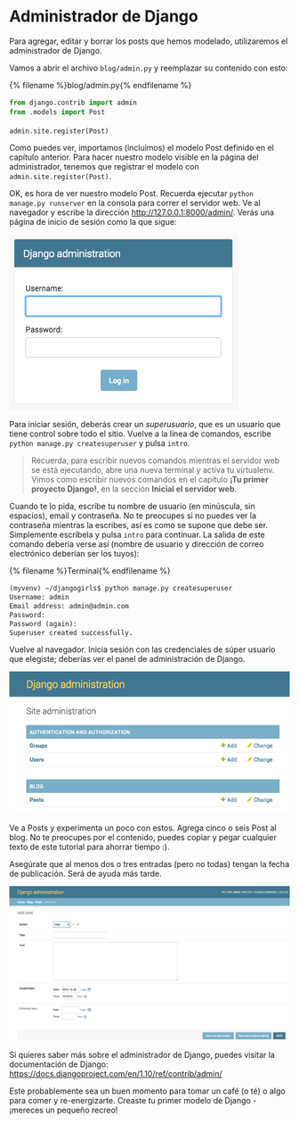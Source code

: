 # Administrador de Django

Para agregar, editar y borrar los posts que hemos modelado, utilizaremos el administrador de Django.

Vamos a abrir el archivo `blog/admin.py` y reemplazar su contenido con esto:

{% filename %}blog/admin.py{% endfilename %}
```python
from django.contrib import admin
from .models import Post

admin.site.register(Post)
```

Como puedes ver, importamos (incluimos) el modelo Post definido en el capítulo anterior. Para hacer nuestro modelo visible en la página del administrador, tenemos que registrar el modelo con `admin.site.register(Post)`.

OK, es hora de ver nuestro modelo Post. Recuerda ejecutar `python manage.py runserver` en la consola para correr el servidor web. Ve al navegador y escribe la dirección http://127.0.0.1:8000/admin/. Verás una página de inicio de sesión como la que sigue:

![Página de inicio de sesión](images/login_page2.png)

Para iniciar sesión, deberás crear un *superusuario*, que es un usuario que tiene control sobre todo el sitio. Vuelve a la línea de comandos, escribe `python manage.py createsuperuser` y pulsa `intro`.

> Recuerda, para escribir nuevos comandos mientras el servidor web se está ejecutando, abre una nueva terminal y activa tu virtualenv. Vimos como escribir nuevos comandos en el capítulo <b>¡Tu primer proyecto Django!</b>, en la sección <b>Inicial el servidor web</b>.

Cuando te lo pida, escribe tu nombre de usuario (en minúscula, sin espacios), email y contraseña. No te preocupes si no puedes ver la contraseña mientras la escribes, así es como se supone que debe ser. Simplemente escríbela y pulsa `intro` para continuar. La salida de este comando debería verse así (nombre de usuario y dirección de correo electrónico deberían ser los tuyos):

{% filename %}Terminal{% endfilename %}
```
(myvenv) ~/djangogirls$ python manage.py createsuperuser
Username: admin
Email address: admin@admin.com
Password:
Password (again):
Superuser created successfully.
```

Vuelve al navegador. Inicia sesión con las credenciales de súper usuario que elegiste; deberías ver el panel de administración de Django.

![Administrador de Django](images/django_admin3.png)

Ve a Posts y experimenta un poco con estos. Agrega cinco o seis Post al blog. No te preocupes por el contenido, puedes copiar y pegar cualquier texto de este tutorial para ahorrar tiempo :).

Asegúrate que al menos dos o tres entradas (pero no todas) tengan la fecha de publicación. Será de ayuda más tarde.

![Administrador de Django](images/edit_post3.png)

Si quieres saber más sobre el administrador de Django, puedes visitar la documentación de Django: https://docs.djangoproject.com/en/1.10/ref/contrib/admin/

Este probablemente sea un buen momento para tomar un café (o té) o algo para comer y re-energizarte. Creaste tu primer modelo de Django - ¡mereces un pequeño recreo!
